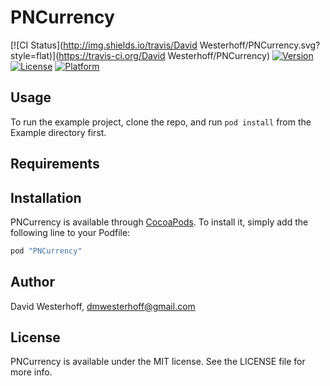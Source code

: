 # PNCurrency

[![CI Status](http://img.shields.io/travis/David Westerhoff/PNCurrency.svg?style=flat)](https://travis-ci.org/David Westerhoff/PNCurrency)
[![Version](https://img.shields.io/cocoapods/v/PNCurrency.svg?style=flat)](http://cocoapods.org/pods/PNCurrency)
[![License](https://img.shields.io/cocoapods/l/PNCurrency.svg?style=flat)](http://cocoapods.org/pods/PNCurrency)
[![Platform](https://img.shields.io/cocoapods/p/PNCurrency.svg?style=flat)](http://cocoapods.org/pods/PNCurrency)

## Usage

To run the example project, clone the repo, and run `pod install` from the Example directory first.

## Requirements

## Installation

PNCurrency is available through [CocoaPods](http://cocoapods.org). To install
it, simply add the following line to your Podfile:

```ruby
pod "PNCurrency"
```

## Author

David Westerhoff, dmwesterhoff@gmail.com

## License

PNCurrency is available under the MIT license. See the LICENSE file for more info.
